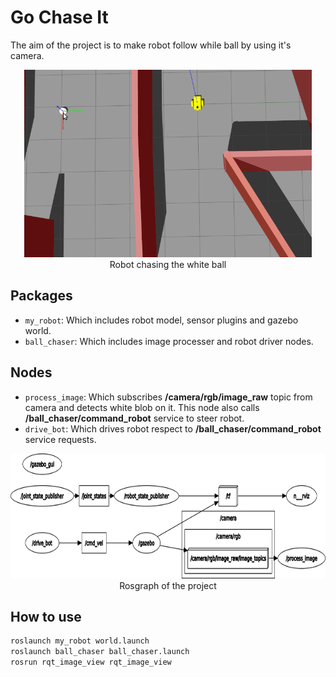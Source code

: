 # Go Chase It
The aim of the project is to make robot follow while ball by using it's camera.

<p align="center">
  <img width="460" height="300" src="images/Go_Chase_It.gif">
  <br>Robot chasing the white ball
</p>

## Packages
* `my_robot`: Which includes robot model, sensor plugins and gazebo world.
* `ball_chaser`: Which includes image processer and robot driver nodes. 

## Nodes
* `process_image`: Which subscribes **/camera/rgb/image_raw** topic from camera and detects white blob on it. This node also calls **/ball_chaser/command_robot** service to steer robot.
* `drive_bot`: Which drives robot respect to **/ball_chaser/command_robot** service requests.

<p align="center">
  <img width="800" height="200" src="images/rosgraph.png">
  <br>Rosgraph of the project
</p>

## How to use
```bash
roslaunch my_robot world.launch
roslaunch ball_chaser ball_chaser.launch
rosrun rqt_image_view rqt_image_view
```


